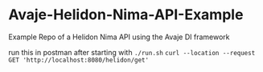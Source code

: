 # Avaje-Helidon-Nima-API-Example

Example Repo of a Helidon Nima API using the Avaje DI framework

run this in postman after starting with `./run.sh`
`curl --location --request GET 'http://localhost:8080/helidon/get'`

